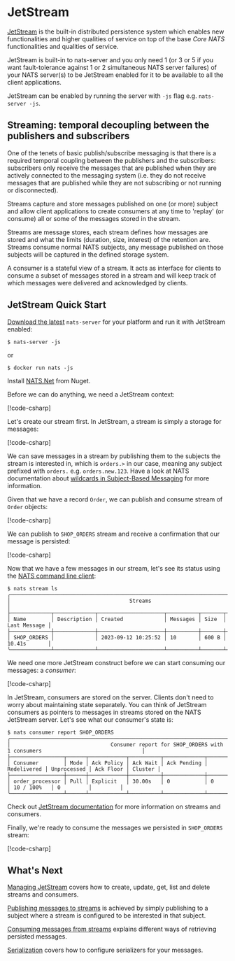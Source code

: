 # JetStream

[JetStream](https://docs.nats.io/nats-concepts/jetstream) is the built-in distributed persistence system which enables
new functionalities and higher qualities of service on top of the base _Core NATS_ functionalities and qualities of service.

JetStream is built-in to nats-server and you only need 1 (or 3 or 5 if you want fault-tolerance against 1 or 2
simultaneous NATS server failures) of your NATS server(s) to be JetStream enabled for it to be available to all the
client applications.

JetStream can be enabled by running the server with `-js` flag e.g. `nats-server -js`.

## Streaming: temporal decoupling between the publishers and subscribers

One of the tenets of basic publish/subscribe messaging is that there is a required temporal coupling between the
publishers and the subscribers: subscribers only receive the messages that are published when they are actively
connected to the messaging system (i.e. they do not receive messages that are published while they are not subscribing
or not running or disconnected).

Streams capture and store messages published on one (or more) subject and allow client applications to create
consumers at any time to 'replay' (or consume) all or some of the messages stored in the stream.

Streams are message stores, each stream defines how messages are stored and what the limits (duration, size, interest)
of the retention are. Streams consume normal NATS subjects, any message published on those subjects will be captured
in the defined storage system.

A consumer is a stateful view of a stream. It acts as interface for clients to consume a subset of messages stored in a
stream and will keep track of which messages were delivered and acknowledged by clients.

## JetStream Quick Start

[Download the latest](https://nats.io/download/) `nats-server` for your platform and run it with JetStream enabled:

```shell
$ nats-server -js
```
or
```shell
$ docker run nats -js
```

Install [NATS.Net](https://www.nuget.org/packages/NATS.Net) from Nuget.

Before we can do anything, we need a JetStream context:

[!code-csharp[](../../../../tests/NATS.Net.DocsExamples/JetStream/IntroPage.cs#js-connection)]

Let's create our stream first. In JetStream, a stream is simply a storage for messages:

[!code-csharp[](../../../../tests/NATS.Net.DocsExamples/JetStream/IntroPage.cs#js-stream)]

We can save messages in a stream by publishing them to the subjects the stream is interested in, which is `orders.>` in
our case, meaning any subject prefixed with `orders.` e.g. `orders.new.123`. Have a look at NATS documentation about
[wildcards in Subject-Based Messaging](https://docs.nats.io/nats-concepts/subjects#wildcards) for more information.

Given that we have a record `Order`, we can publish and consume stream of `Order` objects:

[!code-csharp[](../../../../tests/NATS.Net.DocsExamples/JetStream/IntroPage.cs#order-class)]

We can publish to `SHOP_ORDERS` stream and receive a confirmation that our message is persisted:

[!code-csharp[](../../../../tests/NATS.Net.DocsExamples/JetStream/IntroPage.cs#js-publish)]

Now that we have a few messages in our stream, let's see its status using the [NATS command
line client](https://github.com/nats-io/natscli):

```shell
$ nats stream ls
╭───────────────────────────────────────────────────────────────────────────────────╮
│                                      Streams                                      │
├─────────────┬─────────────┬─────────────────────┬──────────┬───────┬──────────────┤
│ Name        │ Description │ Created             │ Messages │ Size  │ Last Message │
├─────────────┼─────────────┼─────────────────────┼──────────┼───────┼──────────────┤
│ SHOP_ORDERS │             │ 2023-09-12 10:25:52 │ 10       │ 600 B │ 10.41s       │
╰─────────────┴─────────────┴─────────────────────┴──────────┴───────┴──────────────╯
```

We need one more JetStream construct before we can start consuming our messages: a *consumer*:

[!code-csharp[](../../../../tests/NATS.Net.DocsExamples/JetStream/IntroPage.cs#js-consumer)]

In JetStream, consumers are stored on the server. Clients don't need to worry about maintaining state separately.
You can think of JetStream consumers as pointers to messages in streams stored on the NATS JetStream server. Let's
see what our consumer's state is:

```shell
$ nats consumer report SHOP_ORDERS
╭────────────────────────────────────────────────────────────────────────────────────────────────────────────────╮
│                                Consumer report for SHOP_ORDERS with 1 consumers                                │
├─────────────────┬──────┬────────────┬──────────┬─────────────┬─────────────┬─────────────┬───────────┬─────────┤
│ Consumer        │ Mode │ Ack Policy │ Ack Wait │ Ack Pending │ Redelivered │ Unprocessed │ Ack Floor │ Cluster │
├─────────────────┼──────┼────────────┼──────────┼─────────────┼─────────────┼─────────────┼───────────┼─────────┤
│ order_processor │ Pull │ Explicit   │ 30.00s   │ 0           │ 0           │ 10 / 100%   │ 0         │         │
╰─────────────────┴──────┴────────────┴──────────┴─────────────┴─────────────┴─────────────┴───────────┴─────────╯
```

Check out [JetStream documentation](https://docs.nats.io/nats-concepts/jetstream) for more information on streams and consumers.

Finally, we're ready to consume the messages we persisted in `SHOP_ORDERS` stream:

[!code-csharp[](../../../../tests/NATS.Net.DocsExamples/JetStream/IntroPage.cs#consumer-consume)]

## What's Next

[Managing JetStream](manage.md) covers how to create, update, get, list and delete streams and consumers.

[Publishing messages to streams](publish.md) is achieved by simply publishing to a subject where a stream is configured
to be interested in that subject.

[Consuming messages from streams](consume.md) explains different ways of retrieving persisted messages.

[Serialization](../serialization.md) covers how to configure serializers for your messages.

